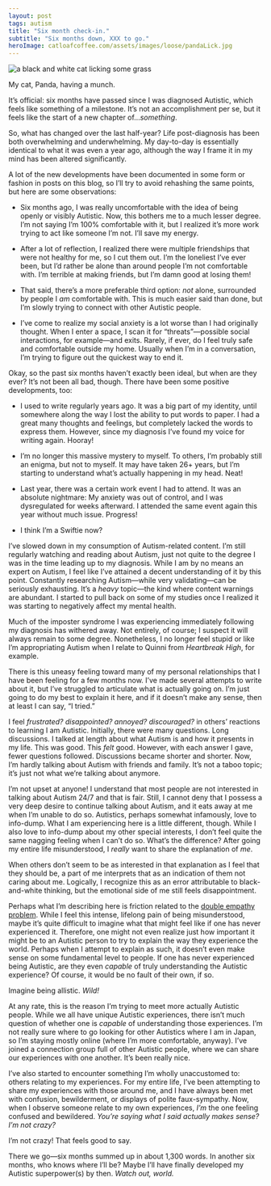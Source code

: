 ```yaml
---
layout: post
tags: autism
title: "Six month check-in."
subtitle: "Six months down, XXX to go."
heroImage: catloafcoffee.com/assets/images/loose/pandaLick.jpg
---
```


![a black and white cat licking some grass]({{site.baseurl}}/assets/images/loose/pandaLick.jpg)
<div class="caption">My cat, Panda, having a munch.</div>

It’s official: six months have passed since I was diagnosed Autistic, which feels like something of a milestone. It’s not an accomplishment per se, but it feels like the start of a new chapter of…_something_.

So, what has changed over the last half-year? Life post-diagnosis has been both overwhelming and underwhelming. My day-to-day is essentially identical to what it was even a year ago, although the way I frame it in my mind has been altered significantly.

A lot of the new developments have been documented in some form or fashion in posts on this blog, so I’ll try to avoid rehashing the same points, but here are some observations:

*   Six months ago, I was really uncomfortable with the idea of being openly or visibly Autistic. Now, this bothers me to a much lesser degree. I’m not saying I’m 100% comfortable with it, but I realized it’s more work trying to act like someone I’m not. I’ll save my energy.
    
*   After a lot of reflection, I realized there were multiple friendships that were not healthy for me, so I cut them out. I’m the loneliest I’ve ever been, but I’d rather be alone than around people I’m not comfortable with. I’m terrible at making friends, but I’m damn good at losing them!
    
*   That said, there’s a more preferable third option: _not_ alone, surrounded by people I _am_ comfortable with. This is much easier said than done, but I’m slowly trying to connect with other Autistic people.
    
*   I’ve come to realize my social anxiety is a lot worse than I had originally thought. When I enter a space, I scan it for “threats”—possible social interactions, for example—and exits. Rarely, if ever, do I feel truly safe and comfortable outside my home. Usually when I’m in a conversation, I’m trying to figure out the quickest way to end it.
    

Okay, so the past six months haven’t exactly been ideal, but when are they ever? It’s not been all bad, though. There have been some positive developments, too:

*   I used to write regularly years ago. It was a big part of my identity, until somewhere along the way I lost the ability to put words to paper. I had a great many thoughts and feelings, but completely lacked the words to express them. However, since my diagnosis I’ve found my voice for writing again. Hooray!
    
*   I’m no longer this massive mystery to myself. To others, I’m probably still an enigma, but not to myself. It may have taken 26+ years, but I’m starting to understand what’s actually happening in my head. Neat!
    
*   Last year, there was a certain work event I had to attend. It was an absolute nightmare: My anxiety was out of control, and I was dysregulated for weeks afterward. I attended the same event again this year without much issue. Progress!
    
*   I think I’m a Swiftie now?
    

I’ve slowed down in my consumption of Autism-related content. I’m still regularly watching and reading about Autism, just not quite to the degree I was in the time leading up to my diagnosis. While I am by no means an expert on Autism, I feel like I’ve attained a decent understanding of it by this point. Constantly researching Autism—while very validating—can be seriously exhausting. It’s a _heavy_ topic—the kind where content warnings are abundant. I started to pull back on some of my studies once I realized it was starting to negatively affect my mental health.

Much of the imposter syndrome I was experiencing immediately following my diagnosis has withered away. Not entirely, of course; I suspect it will always remain to some degree. Nonetheless, I no longer feel stupid or like I’m appropriating Autism when I relate to Quinni from _Heartbreak High_, for example.

There is this uneasy feeling toward many of my personal relationships that I have been feeling for a few months now. I’ve made several attempts to write about it, but I’ve struggled to articulate what is actually going on. I’m just going to do my best to explain it here, and if it doesn’t make any sense, then at least I can say, “I tried.”

I feel _frustrated? disappointed? annoyed? discouraged?_ in others’ reactions to learning I am Autistic. Initially, there were many questions. Long discussions. I talked at length about what Autism is and how it presents in my life. This was good. This _felt_ good. However, with each answer I gave, fewer questions followed. Discussions became shorter and shorter. Now, I’m hardly talking about Autism with friends and family. It’s not a taboo topic; it’s just not what we’re talking about anymore.

I’m not upset at anyone! I understand that most people are not interested in talking about Autism 24/7 and that is fair. Still, I cannot deny that I possess a very deep desire to continue talking about Autism, and it eats away at me when I’m unable to do so. Autistics, perhaps somewhat infamously, love to info-dump. What I am experiencing here is a little different, though. While I also love to info-dump about my other special interests, I don’t feel quite the same nagging feeling when I can’t do so. What’s the difference? After going my entire life misunderstood, I _really_ want to share the explanation of _me_.

When others don’t seem to be as interested in that explanation as I feel that they should be, a part of me interprets that as an indication of them not caring about me. Logically, I recognize this as an error attributable to black-and-white thinking, but the emotional side of me still feels disappointment.

Perhaps what I’m describing here is friction related to the [double empathy problem](https://www.autism.org.uk/advice-and-guidance/professional-practice/double-empathy). While I feel this intense, lifelong pain of being misunderstood, maybe it’s quite difficult to imagine what that might feel like if one has never experienced it. Therefore, one might not even realize just how important it might be to an Autistic person to try to explain the way they experience the world. Perhaps when I attempt to explain as such, it doesn’t even make sense on some fundamental level to people. If one has never experienced being Autistic, are they even _capable_ of truly understanding the Autistic experience? Of course, it would be no fault of their own, if so.

Imagine being allistic. _Wild!_

At any rate, this is the reason I’m trying to meet more actually Autistic people. While we all have unique Autistic experiences, there isn’t much question of whether one is _capable_ of understanding those experiences. I’m not really sure where to go looking for other Autistics where I am in Japan, so I’m staying mostly online (where I’m more comfortable, anyway). I’ve joined a connection group full of other Autistic people, where we can share our experiences with one another. It’s been really nice.

I’ve also started to encounter something I’m wholly unaccustomed to: others relating to my experiences. For my entire life, I’ve been attempting to share my experiences with those around me, and I have always been met with confusion, bewilderment, or displays of polite faux-sympathy. Now, when I observe someone relate to my own experiences, _I’m_ the one feeling confused and bewildered. _You’re saying what I said actually makes sense? I’m not crazy?_

I’m not crazy! That feels good to say.

There we go—six months summed up in about 1,300 words. In another six months, who knows where I’ll be? Maybe I’ll have finally developed my Autistic superpower(s) by then. _Watch out, world._